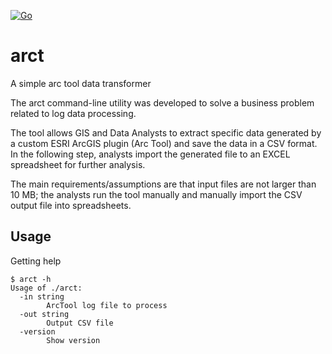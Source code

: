 [![Go](https://github.com/qba73/arct/actions/workflows/go.yml/badge.svg)](https://github.com/qba73/arct/actions/workflows/go.yml)

# arct

A simple arc tool data transformer

The arct command-line utility was developed to solve a business problem related to log data processing.

The tool allows GIS and Data Analysts to extract specific data generated by a custom ESRI ArcGIS plugin (Arc Tool) and save the data in a CSV format. In the following step, analysts import the generated file to an EXCEL spreadsheet for further analysis.

The main requirements/assumptions are that input files are not larger than 10 MB; the analysts run the tool manually and manually import the CSV output file into spreadsheets.

## Usage

Getting help

```
$ arct -h
Usage of ./arct:
  -in string
        ArcTool log file to process
  -out string
        Output CSV file
  -version
        Show version
```
